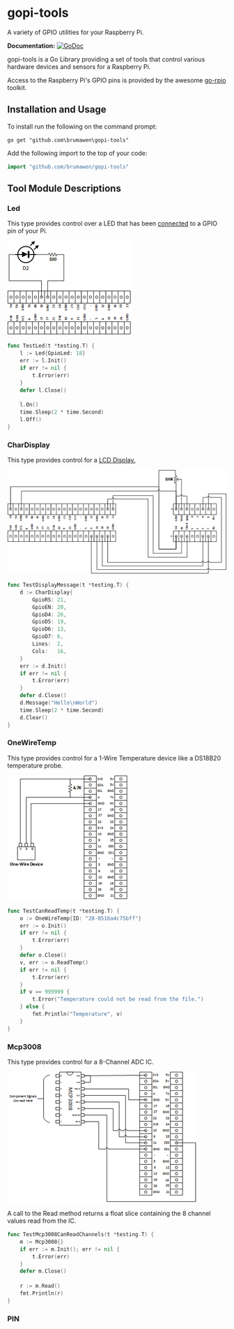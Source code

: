 # gopi-tools #

A variety of GPIO utilities for your Raspberry Pi.

**Documentation:** [![GoDoc](https://godoc.org/github.com/brumawen/gopi-tools?status.svg)](https://godoc.org/github.com/brumawen/gopi-tools)

gopi-tools is a Go Library providing a set of tools that control various hardware devices and sensors for a Raspberry Pi.  

Access to the Raspberry Pi's GPIO pins is provided by the awesome [go-rpio](https://github.com/stianeikeland/go-rpio) toolkit.

## Installation and Usage ##

To install run the following on the command prompt:
```Shell
go get "github.com\brumawen\gopi-tools" 
```

Add the following import to the top of your code:
```go
import "github.com/brumawen/gopi-tools"
```

## Tool Module Descriptions ##

### Led ###

This type provides control over a LED that has been [connected](https://thepihut.com/blogs/raspberry-pi-tutorials/27968772-turning-on-an-led-with-your-raspberry-pis-gpio-pins) to a GPIO pin of your Pi.

![alt text](https://github.com/Brumawen/gopi-tools/blob/master/docs/led.png?raw=true "LED schematic")

```go
func TestLed(t *testing.T) {
	l := Led{GpioLed: 18}
	err := l.Init()
	if err != nil {
		t.Error(err)
	}
	defer l.Close()

	l.On()
	time.Sleep(2 * time.Second)
	l.Off()
}
```

### CharDisplay ###

This type provides control for a [LCD Display.](https://learn.adafruit.com/drive-a-16x2-lcd-directly-with-a-raspberry-pi/overview)

![alt text](https://github.com/Brumawen/gopi-tools/blob/master/docs/chardisplay.png?raw=true "CharDisplay schematic")

```go
func TestDisplayMessage(t *testing.T) {
	d := CharDisplay{
		GpioRS: 21,
		GpioEN: 20,
		GpioD4: 26,
		GpioD5: 19,
		GpioD6: 13,
		GpioD7: 6,
		Lines:  2,
		Cols:   16,
	}
	err := d.Init()
	if err != nil {
		t.Error(err)
	}
	defer d.Close()
	d.Message("Hello\nWorld")
	time.Sleep(2 * time.Second)
	d.Clear()
}
```

### OneWireTemp ###

This type provides control for a 1-Wire Temperature device like a DS18B20 temperature probe.

![alt text](https://github.com/Brumawen/gopi-tools/blob/master/docs/onewire.png?raw=true "OneWire schematic")

```go
func TestCanReadTemp(t *testing.T) {
	o := OneWireTemp{ID: "28-0516a4c75bff"}
	err := o.Init()
	if err != nil {
		t.Error(err)
	}
	defer o.Close()
	v, err := o.ReadTemp()
	if err != nil {
		t.Error(err)
	}
	if v == 999999 {
		t.Error("Temperature could not be read from the file.")
	} else {
		fmt.Println("Temperature", v)
	}
}
```

### Mcp3008 ###

This type provides control for a 8-Channel ADC IC.

![alt text](https://github.com/Brumawen/gopi-tools/blob/master/docs/mcp3008.png?raw=true "MCP3008 schematic")

A call to the Read method returns a float slice containing the 8 channel values read from the IC.

```go
func TestMcp3008CanReadChannels(t *testing.T) {
	m := Mcp3008{}
	if err := m.Init(); err != nil {
		t.Error(err)
	}
	defer m.Close()

	r := m.Read()
	fmt.Println(r)
}
```

### PIN ###
